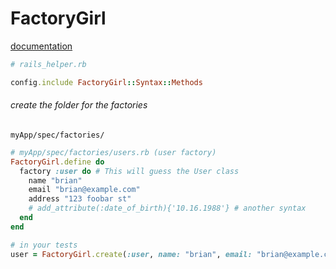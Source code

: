 # FactoryGirl

[documentation](https://github.com/thoughtbot/factory_girl/blob/master/GETTING_STARTED.md#configure-your-test-suite)



```ruby
# rails_helper.rb

config.include FactoryGirl::Syntax::Methods

```


###### create the folder for the factories
```
myApp/spec/factories/
```

```ruby
# myApp/spec/factories/users.rb (user factory)
FactoryGirl.define do
  factory :user do # This will guess the User class
    name "brian"
    email "brian@example.com"
    address "123 foobar st"
    # add_attribute(:date_of_birth){'10.16.1988'} # another syntax
  end
end
```


```ruby
# in your tests
user = FactoryGirl.create(:user, name: "brian", email: "brian@example.com")
```
